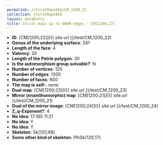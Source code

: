 ```yaml
--- 
 permalink: /chiralMaps6kE/CM_1200_22 
 collection: chiralMaps6kE
 layout: dataEntry
 title: Chiral maps up to 6000 edges - CM[1200;22]
---
```


- **ID**: [CM[1200;22]]({{ site.url }}/test/CM_1200_22)
- **Genus of the underlying surface**: 241
- **Length of the face**: 4
- **Valency**: 20
- **Length of the Petrie polygon**: 30
- **Is the automorphism group solvable?**: N
- **Number of vertices**: 120
- **Number of edges**: 1200
- **Number of faces**: 600
- **The map is self-**: none
- **Dual map**: [CM[1200;23]]({{ site.url }}/test/CM_1200_23)
- **Mirror (enantihomorphic) map**: [CM[1200;21]]({{ site.url }}/test/CM_1200_21)
- **Dual of the mirror image**: [CM[1200;24]]({{ site.url }}/test/CM_1200_24)
- **Z_q-Exponent?**: 4
- **No idea**:  17:165 11:21
- **No idea**: Y
- **No idea**: Y
- **Skeleton**: Sk(120;66)
- **Some other kind of skeleton**: PlhSk(120;17)
